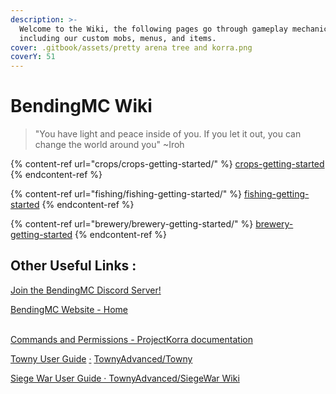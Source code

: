 ```yaml
---
description: >-
  Welcome to the Wiki, the following pages go through gameplay mechanics
  including our custom mobs, menus, and items.
cover: .gitbook/assets/pretty arena tree and korra.png
coverY: 51
---
```


# BendingMC Wiki

> "You have light and peace inside of you. If you let it out, you can change the world around you" \~Iroh

{% content-ref url="crops/crops-getting-started/" %}
[crops-getting-started](crops/crops-getting-started/)
{% endcontent-ref %}

{% content-ref url="fishing/fishing-getting-started/" %}
[fishing-getting-started](fishing/fishing-getting-started/)
{% endcontent-ref %}

{% content-ref url="brewery/brewery-getting-started/" %}
[brewery-getting-started](brewery/brewery-getting-started/)
{% endcontent-ref %}

##

## Other Useful Links :

[Join the BendingMC Discord Server!](https://discord.com/invite/fVT37qY)

[BendingMC Website - Home](https://bendingmc.net/)

\
[Commands and Permissions](http://wiki.projectkorra.com/en/latest/pkcore/commands.html)[ - ProjectKorra documentation](http://wiki.projectkorra.com/en/latest/pkcore/commands.html)

[Towny User Guide](https://github.com/TownyAdvanced/Towny/wiki/Towny-Commands) [·](https://github.com/TownyAdvanced/SiegeWar/wiki/Siege-War-User-Guide) [TownyAdvanced/Towny](https://github.com/TownyAdvanced/Towny/wiki/Towny-Commands)

[Siege War User Guide · TownyAdvanced/SiegeWar Wiki](https://github.com/TownyAdvanced/SiegeWar/wiki/Siege-War-User-Guide)
